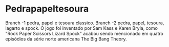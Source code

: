 # Pedrapapeltesoura
Branch -1 pedra, papel e tesoura classico.
Branch -2 pedra, papel, tesoura, lagarto e spock. O jogo foi inventado por Sam Kass e Karen Bryla, como "Rock Paper Scissors Lizard Spock" acabou sendo mencionado em quatro episódios da série norte americana The Big Bang Theory. 
